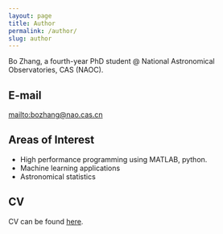 ```yaml
---
layout: page
title: Author
permalink: /author/
slug: author
---
```


Bo Zhang, a fourth-year PhD student @ National Astronomical Observatories, CAS (NAOC).

## E-mail

<mailto:bozhang@nao.cas.cn>

## Areas of Interest

- High performance programming using MATLAB, python.
- Machine learning applications
- Astronomical statistics

## CV
CV can be found [here](https://github.com/hypergravity/hypergravity.github.io/tree/master/cv/cham_cv.pdf).
